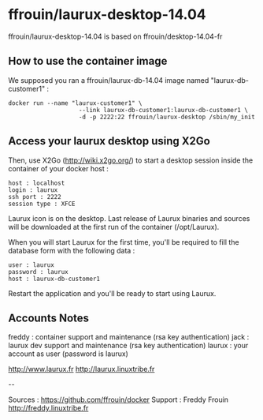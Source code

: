 # ffrouin/laurux-desktop-14.04

ffrouin/laurux-desktop-14.04 is based on ffrouin/desktop-14.04-fr

## How to use the container image

We supposed you ran a ffrouin/laurux-db-14.04 image named "laurux-db-customer1" :

	docker run --name "laurux-customer1" \
						--link laurux-db-customer1:laurux-db-customer1 \
						-d -p 2222:22 ffrouin/laurux-desktop /sbin/my_init

## Access your laurux desktop using X2Go

Then, use X2Go (http://wiki.x2go.org/) to start a desktop session inside the container of your docker host :

	host : localhost
	login : laurux
	ssh port : 2222
	session type : XFCE

Laurux icon is on the desktop. Last release of Laurux binaries and sources will be downloaded at the first run of the container (/opt/Laurux).

When you will start Laurux for the first time, you'll be required to fill the database form with the following data :

	user : laurux
	password : laurux
	host : laurux-db-customer1

Restart the application and you'll be ready to start using Laurux.

## Accounts Notes

freddy : container support and maintenance (rsa key authentication)
jack : laurux dev support and maintenance (rsa key authentication)
laurux : your account as user (password is laurux)

http://www.laurux.fr
http://laurux.linuxtribe.fr

--

Sources : https://github.com/ffrouin/docker
Support : Freddy Frouin http://freddy.linuxtribe.fr
